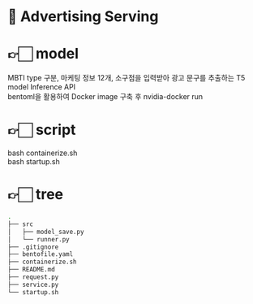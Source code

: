 # 🤖 Advertising Serving

# 👉🏻 model
MBTI type 구분, 마케팅 정보 12개, 소구점을 입력받아 광고 문구를 추출하는 T5 model Inference API<br>
bentoml을 활용하여 Docker image 구축 후 nvidia-docker run


# 👉🏻 script
bash containerize.sh<br>
bash startup.sh


# 👉🏻 tree
```bash
.
├── src
│   ├── model_save.py
│   └── runner.py
├── .gitignore
├── bentofile.yaml
├── containerize.sh
├── README.md
├── request.py
├── service.py
└── startup.sh
```